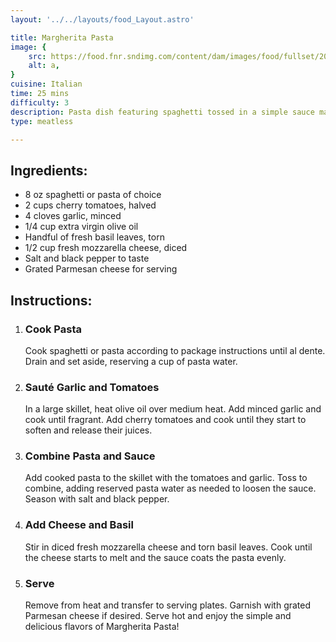 ```yaml
---
layout: '../../layouts/food_Layout.astro'

title: Margherita Pasta
image: {
    src: https://food.fnr.sndimg.com/content/dam/images/food/fullset/2024/02/15/FNK_Philly-Cheesesteak-Chickpea-Pasta_H1.jpg.rend.hgtvcom.616.462.suffix/1708055955858.jpeg,
    alt: a,
}
cuisine: Italian
time: 25 mins
difficulty: 3
description: Pasta dish featuring spaghetti tossed in a simple sauce made of tomatoes, fresh mozzarella, basil, garlic, and olive oil.
type: meatless

---
```

<div class="recipe-container">
    <div class="ingredients">
        <h2>Ingredients:</h2>
        <ul>
            <li>8 oz spaghetti or pasta of choice</li>
            <li>2 cups cherry tomatoes, halved</li>
            <li>4 cloves garlic, minced</li>
            <li>1/4 cup extra virgin olive oil</li>
            <li>Handful of fresh basil leaves, torn</li>
            <li>1/2 cup fresh mozzarella cheese, diced</li>
            <li>Salt and black pepper to taste</li>
            <li>Grated Parmesan cheese for serving</li>
        </ul>
    </div>
    <div class="instructions">
        <h2>Instructions:</h2>
        <ol>
            <li><h3>Cook Pasta</h3>
                Cook spaghetti or pasta according to package instructions until al dente. Drain and set aside, reserving a cup of pasta water.
            </li>
            <li><h3>Sauté Garlic and Tomatoes</h3>
                In a large skillet, heat olive oil over medium heat. Add minced garlic and cook until fragrant. Add cherry tomatoes and cook until they start to soften and release their juices.
            </li>
            <li><h3>Combine Pasta and Sauce</h3>
                Add cooked pasta to the skillet with the tomatoes and garlic. Toss to combine, adding reserved pasta water as needed to loosen the sauce. Season with salt and black pepper.
            </li>
            <li><h3>Add Cheese and Basil</h3>
                Stir in diced fresh mozzarella cheese and torn basil leaves. Cook until the cheese starts to melt and the sauce coats the pasta evenly.
            </li>
            <li><h3>Serve</h3>
                Remove from heat and transfer to serving plates. Garnish with grated Parmesan cheese if desired. Serve hot and enjoy the simple and delicious flavors of Margherita Pasta!
            </li>
        </ol>
    </div>
</div>
